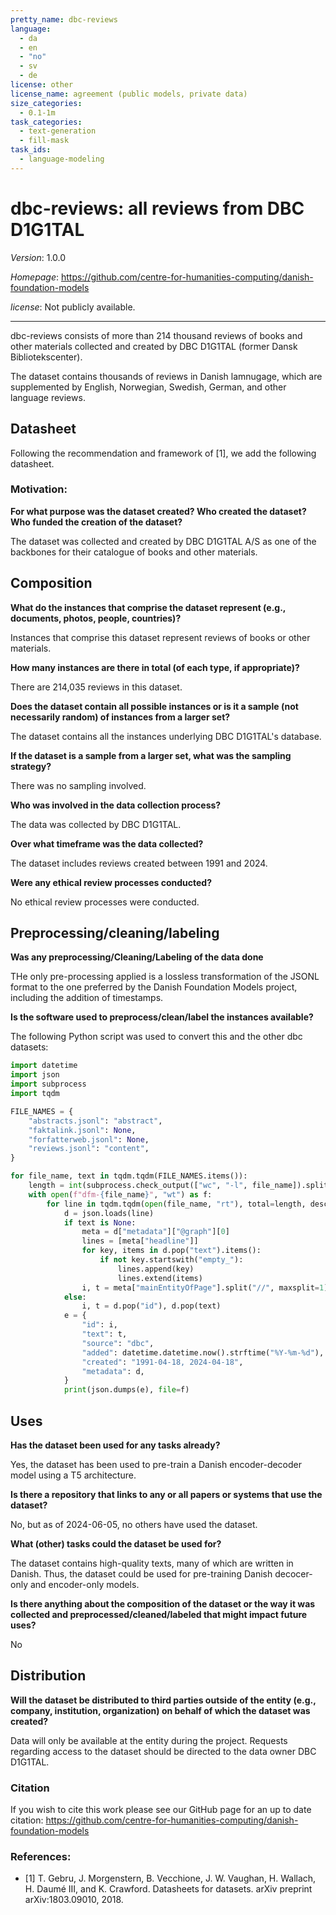 ```yaml
---
pretty_name: dbc-reviews
language:
  - da
  - en
  - "no"
  - sv
  - de
license: other
license_name: agreement (public models, private data)
size_categories:
  - 0.1-1m
task_categories:
  - text-generation
  - fill-mask
task_ids:
  - language-modeling
---
```

# dbc-reviews: all reviews from DBC D1G1TAL

*Version*: 1.0.0

*Homepage*: https://github.com/centre-for-humanities-computing/danish-foundation-models

*license*: Not publicly available.

---

dbc-reviews consists of more than 214 thousand reviews of books and other materials collected and created by DBC D1G1TAL (former Dansk Bibliotekscenter).

The dataset contains thousands of reviews in Danish lamnugage, which are supplemented by English, Norwegian, Swedish, German, and other language reviews.

## Datasheet

Following the recommendation and framework of [1], we add the following datasheet. 

### Motivation:

**For what purpose was the dataset created? Who created the dataset? Who funded the creation of the dataset?**

The dataset was collected and created by DBC D1G1TAL A/S as one of the backbones for their catalogue of books and other materials.

## Composition

**What do the instances that comprise the dataset represent (e.g., documents, photos, people, countries)?**

Instances that comprise this dataset represent reviews of books or other materials.

**How many instances are there in total (of each type, if appropriate)?**

There are 214,035 reviews in this dataset.

**Does the dataset contain all possible instances or is it a sample (not necessarily random) of instances from a larger set?**

The dataset contains all the instances underlying DBC D1G1TAL's database.

**If the dataset is a sample from a larger set, what was the sampling strategy?**

There was no sampling involved.

**Who was involved in the data collection process?**

The data was collected by DBC D1G1TAL.

**Over what timeframe was the data collected?**

The dataset includes reviews created between 1991 and 2024.

**Were any ethical review processes conducted?**

No ethical review processes were conducted.

## Preprocessing/cleaning/labeling

**Was any preprocessing/Cleaning/Labeling of the data done**

THe only pre-processing applied is a lossless transformation of the JSONL format to the one preferred by the Danish Foundation Models project, including the addition of timestamps.

**Is the software used to preprocess/clean/label the instances available?**

The following Python script was used to convert this and the other dbc datasets:
```python
import datetime
import json
import subprocess
import tqdm

FILE_NAMES = {
    "abstracts.jsonl": "abstract",
    "faktalink.jsonl": None,
    "forfatterweb.jsonl": None,
    "reviews.jsonl": "content",
}

for file_name, text in tqdm.tqdm(FILE_NAMES.items()):
    length = int(subprocess.check_output(["wc", "-l", file_name]).split()[0])
    with open(f"dfm-{file_name}", "wt") as f:
        for line in tqdm.tqdm(open(file_name, "rt"), total=length, desc=file_name):
            d = json.loads(line)
            if text is None:
                meta = d["metadata"]["@graph"][0]
                lines = [meta["headline"]]
                for key, items in d.pop("text").items():
                    if not key.startswith("empty_"):
                        lines.append(key)
                        lines.extend(items)
                i, t = meta["mainEntityOfPage"].split("//", maxsplit=1)[1], "\n".join(lines)
            else:
                i, t = d.pop("id"), d.pop(text)
            e = {
                "id": i,
                "text": t,
                "source": "dbc",
                "added": datetime.datetime.now().strftime("%Y-%m-%d"),
                "created": "1991-04-18, 2024-04-18",
                "metadata": d,
            }
            print(json.dumps(e), file=f)
```

## Uses

**Has the dataset been used for any tasks already?**

Yes, the dataset has been used to pre-train a Danish encoder-decoder model using a T5 architecture.

**Is there a repository that links to any or all papers or systems that use the dataset?**

No, but as of 2024-06-05, no others have used the dataset.

**What (other) tasks could the dataset be used for?**

The dataset contains high-quality texts, many of which are written in Danish. Thus, the dataset could be used for pre-training Danish decocer-only and encoder-only models.

**Is there anything about the composition of the dataset or the way it was collected and preprocessed/cleaned/labeled that might impact future uses?**

No

## Distribution

**Will the dataset be distributed to third parties outside of the entity (e.g., company, institution, organization) on behalf of which the dataset was created?**

Data will only be available at the entity during the project. Requests regarding access to the dataset should be directed to the data owner DBC D1G1TAL.

### Citation
If you wish to cite this work please see our GitHub page for an up to date citation: https://github.com/centre-for-humanities-computing/danish-foundation-models


### References:

- [1] T. Gebru, J. Morgenstern, B. Vecchione, J. W. Vaughan, H. Wallach, H. Daumé III,
        and K. Crawford. Datasheets for datasets. arXiv preprint arXiv:1803.09010, 2018.

